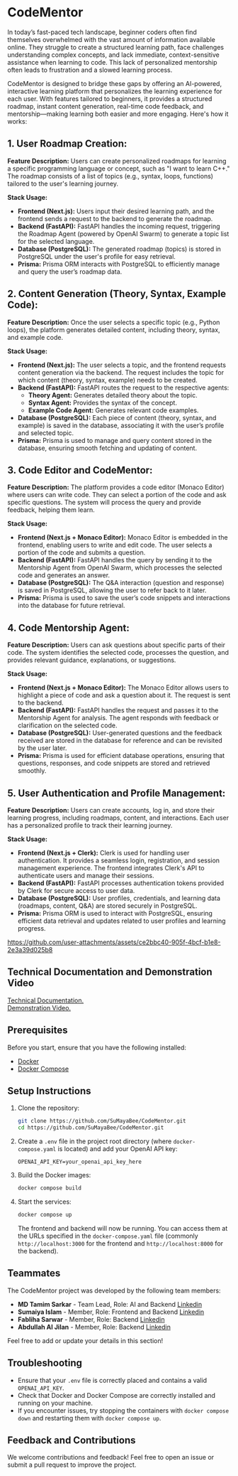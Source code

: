 # CodeMentor

In today’s fast-paced tech landscape, beginner coders often find themselves overwhelmed with the vast amount of information available online. They struggle to create a structured learning path, face challenges understanding complex concepts, and lack immediate, context-sensitive assistance when learning to code. This lack of personalized mentorship often leads to frustration and a slowed learning process.

CodeMentor is designed to bridge these gaps by offering an AI-powered, interactive learning platform that personalizes the learning experience for each user. With features tailored to beginners, it provides a structured roadmap, instant content generation, real-time code feedback, and mentorship—making learning both easier and more engaging. Here's how it works:

## 1. User Roadmap Creation:
**Feature Description:** Users can create personalized roadmaps for learning a specific programming language or concept, such as "I want to learn C++." The roadmap consists of a list of topics (e.g., syntax, loops, functions) tailored to the user's learning journey.

**Stack Usage:**
- **Frontend (Next.js):** Users input their desired learning path, and the frontend sends a request to the backend to generate the roadmap.
- **Backend (FastAPI):** FastAPI handles the incoming request, triggering the Roadmap Agent (powered by OpenAI Swarm) to generate a topic list for the selected language.
- **Database (PostgreSQL):** The generated roadmap (topics) is stored in PostgreSQL under the user's profile for easy retrieval.
- **Prisma:** Prisma ORM interacts with PostgreSQL to efficiently manage and query the user’s roadmap data.

## 2. Content Generation (Theory, Syntax, Example Code):
**Feature Description:** Once the user selects a specific topic (e.g., Python loops), the platform generates detailed content, including theory, syntax, and example code.

**Stack Usage:**
- **Frontend (Next.js):** The user selects a topic, and the frontend requests content generation via the backend. The request includes the topic for which content (theory, syntax, example) needs to be created.
- **Backend (FastAPI):** FastAPI routes the request to the respective agents:
  - **Theory Agent:** Generates detailed theory about the topic.
  - **Syntax Agent:** Provides the syntax of the concept.
  - **Example Code Agent:** Generates relevant code examples.
- **Database (PostgreSQL):** Each piece of content (theory, syntax, and example) is saved in the database, associating it with the user’s profile and selected topic.
- **Prisma:** Prisma is used to manage and query content stored in the database, ensuring smooth fetching and updating of content.

## 3. Code Editor and CodeMentor:
**Feature Description:** The platform provides a code editor (Monaco Editor) where users can write code. They can select a portion of the code and ask specific questions. The system will process the query and provide feedback, helping them learn.

**Stack Usage:**
- **Frontend (Next.js + Monaco Editor):** Monaco Editor is embedded in the frontend, enabling users to write and edit code. The user selects a portion of the code and submits a question.
- **Backend (FastAPI):** FastAPI handles the query by sending it to the Mentorship Agent from OpenAI Swarm, which processes the selected code and generates an answer.
- **Database (PostgreSQL):** The Q&A interaction (question and response) is saved in PostgreSQL, allowing the user to refer back to it later.
- **Prisma:** Prisma is used to save the user’s code snippets and interactions into the database for future retrieval.

## 4. Code Mentorship Agent:
**Feature Description:** Users can ask questions about specific parts of their code. The system identifies the selected code, processes the question, and provides relevant guidance, explanations, or suggestions.

**Stack Usage:**
- **Frontend (Next.js + Monaco Editor):** The Monaco Editor allows users to highlight a piece of code and ask a question about it. The request is sent to the backend.
- **Backend (FastAPI):** FastAPI handles the request and passes it to the Mentorship Agent for analysis. The agent responds with feedback or clarification on the selected code.
- **Database (PostgreSQL):** User-generated questions and the feedback received are stored in the database for reference and can be revisited by the user later.
- **Prisma:** Prisma is used for efficient database operations, ensuring that questions, responses, and code snippets are stored and retrieved smoothly.

## 5. User Authentication and Profile Management:
**Feature Description:** Users can create accounts, log in, and store their learning progress, including roadmaps, content, and interactions. Each user has a personalized profile to track their learning journey.

**Stack Usage:**
- **Frontend (Next.js + Clerk):** Clerk is used for handling user authentication. It provides a seamless login, registration, and session management experience. The frontend integrates Clerk's API to authenticate users and manage their sessions.
- **Backend (FastAPI):** FastAPI processes authentication tokens provided by Clerk for secure access to user data.
- **Database (PostgreSQL):** User profiles, credentials, and learning data (roadmaps, content, Q&A) are stored securely in PostgreSQL.
- **Prisma:** Prisma ORM is used to interact with PostgreSQL, ensuring efficient data retrieval and updates related to user profiles and learning progress.



https://github.com/user-attachments/assets/ce2bbc40-905f-4bcf-b1e8-2e3a39d025b8



## Technical Documentation and Demonstration Video
[Technical Documentation.](https://docs.google.com/document/d/1nrV6MDjtKjIvcTu4MP6rfeH-4dtHlxKB60Ujx3i25fw/edit?usp=sharing)\
[Demonstration Video.](https://drive.google.com/file/d/1XSD-Qzh8dePoEGp-F5P4Sjg_LL9fOj7D/view)


## Prerequisites

Before you start, ensure that you have the following installed:

- [Docker](https://www.docker.com/)
- [Docker Compose](https://docs.docker.com/compose/)

## Setup Instructions

1. Clone the repository:
   ```bash
   git clone https://github.com/SuMayaBee/CodeMentor.git
   cd https://github.com/SuMayaBee/CodeMentor.git
   ```

2. Create a `.env` file in the project root directory (where `docker-compose.yaml` is located) and add your OpenAI API key:
   ```env
   OPENAI_API_KEY=your_openai_api_key_here
   ```



3. Build the Docker images:
   ```bash
   docker compose build
   ```

4. Start the services:
   ```bash
   docker compose up
   ```

   The frontend and backend will now be running. You can access them at the URLs specified in the `docker-compose.yaml` file (commonly `http://localhost:3000` for the frontend and `http://localhost:8000` for the backend).

## Teammates

The CodeMentor project was developed by the following team members:

- **MD Tamim Sarkar** - Team Lead, Role: AI and Backend [Linkedin](https://www.linkedin.com/in/tam1m/)
- **Sumaiya Islam** - Member, Role: Frontend and Backend [Linkedin](https://www.linkedin.com/in/sumaiya-islam-freelancer/)
- **Fabliha Sarwar** - Member, Role: Backend [Linkedin](https://www.linkedin.com/in/fabliha-afaf-sarwar/)
- **Abdullah Al Jilan** - Member, Role: Backend [Linkedin](https://www.linkedin.com/in/abdullah-all-jilan/)

Feel free to add or update your details in this section!

## Troubleshooting

- Ensure that your `.env` file is correctly placed and contains a valid `OPENAI_API_KEY`.
- Check that Docker and Docker Compose are correctly installed and running on your machine.
- If you encounter issues, try stopping the containers with `docker compose down` and restarting them with `docker compose up`.

## Feedback and Contributions

We welcome contributions and feedback! Feel free to open an issue or submit a pull request to improve the project.

